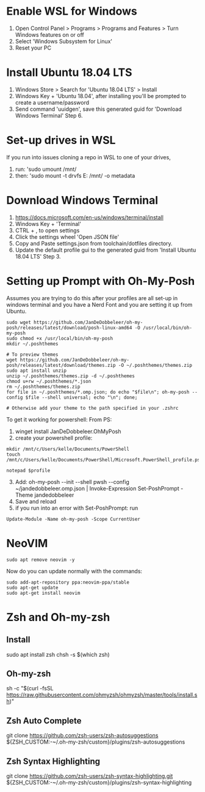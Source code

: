 # Enable WSL for Windows
1. Open Control Panel > Programs > Programs and Features > Turn Windows features on or off
2. Select 'Windows Subsystem for Linux'
3. Reset your PC

# Install Ubuntu 18.04 LTS
1. Windows Store > Search for 'Ubuntu 18.04 LTS' > Install
2. Windows Key + 'Ubuntu 18.04', after installing you'll be prompted to create a username/password
3. Send command 'uuidgen', save this generated guid for 'Download Windows Terminal' Step 6.

# Set-up drives in WSL
If you run into issues cloning a repo in WSL to one of your drives,
1. run:  'sudo umount /mnt/<drive-letter>
2. then: 'sudo mount -t drvfs E: /mnt/<same-drive-letter> -o metadata

# Download Windows Terminal
1. https://docs.microsoft.com/en-us/windows/terminal/install
2. Windows Key + 'Terminal'
3. CTRL + , to open settings
4. Click the settings wheel 'Open JSON file'
5. Copy and Paste settings.json from toolchain/dotfiles directory.
6. Update the default profile gui to the generated guid from 'Install Ubuntu 18.04 LTS' Step 3.

# Setting up Prompt with Oh-My-Posh
Assumes you are trying to do this after your profiles are all set-up in windows terminal and you have a Nerd Font and you are
setting it up from Ubuntu.
``` Shell
sudo wget https://github.com/JanDeDobbeleer/oh-my-posh/releases/latest/download/posh-linux-amd64 -O /usr/local/bin/oh-my-posh
sudo chmod +x /usr/local/bin/oh-my-posh
mkdir ~/.poshthemes

# To preview themes
wget https://github.com/JanDeDobbeleer/oh-my-posh/releases/latest/download/themes.zip -O ~/.poshthemes/themes.zip
sudo apt install unzip
unzip ~/.poshthemes/themes.zip -d ~/.poshthemes
chmod u+rw ~/.poshthemes/*.json
rm ~/.poshthemes/themes.zip
for file in ~/.poshthemes/*.omp.json; do echo "$file\n"; oh-my-posh --config $file --shell universal; echo "\n"; done;

# Otherwise add your theme to the path specified in your .zshrc
```

To get it working for powershell:
From PS:
1. winget install JanDeDobbeleer.OhMyPosh
2. create your powershell profile:
``` console
mkdir /mnt/c/Users/kelle/Documents/PowerShell
touch /mnt/c/Users/kelle/Documents/PowerShell/Microsoft.PowerShell_profile.ps1
```
``` PS
notepad $profile
```
3. Add: oh-my-posh --init --shell pwsh --config ~/jandedobbeleer.omp.json | Invoke-Expression
Set-PoshPrompt -Theme jandedobbeleer
4. Save and reload
5. if you run into an error with Set-PoshPrompt: run
```
Update-Module -Name oh-my-posh -Scope CurrentUser
```

# NeoVIM
```console
sudo apt remove neovim -y
```
Now do you can update normally with the commands:
```console
sudo add-apt-repository ppa:neovim-ppa/stable
sudo apt-get update
sudo apt-get install neovim
```

# Zsh and Oh-my-zsh
## Install
sudo apt install zsh
chsh -s $(which zsh)
## Oh-my-zsh
sh -c "$(curl -fsSL https://raw.githubusercontent.com/ohmyzsh/ohmyzsh/master/tools/install.sh)"
## Zsh Auto Complete
git clone https://github.com/zsh-users/zsh-autosuggestions ${ZSH_CUSTOM:-~/.oh-my-zsh/custom}/plugins/zsh-autosuggestions
## Zsh Syntax Highlighting
git clone https://github.com/zsh-users/zsh-syntax-highlighting.git ${ZSH_CUSTOM:-~/.oh-my-zsh/custom}/plugins/zsh-syntax-highlighting

